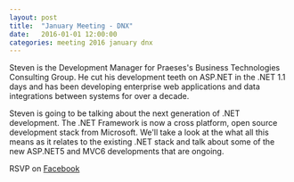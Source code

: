 ```yaml
---
layout: post
title:  "January Meeting - DNX"
date:   2016-01-01 12:00:00
categories: meeting 2016 january dnx
---
```

Steven is the Development Manager for Praeses's Business Technologies Consulting Group. He cut his development teeth on ASP.NET in the .NET 1.1 days and has been developing enterprise web applications and data integrations between systems for over a decade.

Steven is going to be talking about the next generation of .NET development. The .NET Framework is now a cross platform, open source development stack from Microsoft. We'll take a look at the what all this means as it relates to the existing .NET stack and talk about some of the new ASP.NET5 and MVC6 developments that are ongoing.

RSVP on [Facebook](https://www.facebook.com/events/173353736354637/)